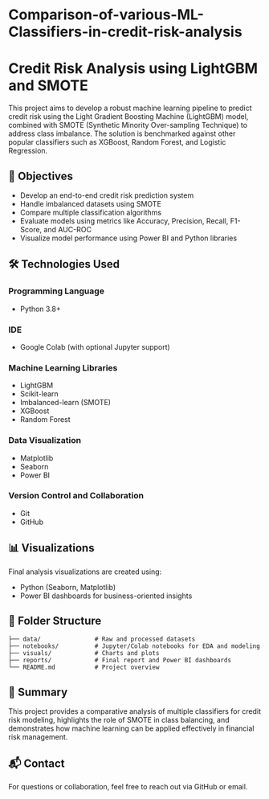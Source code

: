 # Comparison-of-various-ML-Classifiers-in-credit-risk-analysis

# Credit Risk Analysis using LightGBM and SMOTE

This project aims to develop a robust machine learning pipeline to predict credit risk using the Light Gradient Boosting Machine (LightGBM) model, combined with SMOTE (Synthetic Minority Over-sampling Technique) to address class imbalance. The solution is benchmarked against other popular classifiers such as XGBoost, Random Forest, and Logistic Regression.

## 🚀 Objectives

- Develop an end-to-end credit risk prediction system
- Handle imbalanced datasets using SMOTE
- Compare multiple classification algorithms
- Evaluate models using metrics like Accuracy, Precision, Recall, F1-Score, and AUC-ROC
- Visualize model performance using Power BI and Python libraries

## 🛠️ Technologies Used

### Programming Language
- Python 3.8+

### IDE
- Google Colab (with optional Jupyter support)

### Machine Learning Libraries
- LightGBM
- Scikit-learn
- Imbalanced-learn (SMOTE)
- XGBoost
- Random Forest

### Data Visualization
- Matplotlib
- Seaborn
- Power BI

### Version Control and Collaboration
- Git
- GitHub

## 📊 Visualizations

Final analysis visualizations are created using:
- Python (Seaborn, Matplotlib)
- Power BI dashboards for business-oriented insights

## 📁 Folder Structure

```
├── data/               # Raw and processed datasets
├── notebooks/          # Jupyter/Colab notebooks for EDA and modeling
├── visuals/            # Charts and plots
├── reports/            # Final report and Power BI dashboards
└── README.md           # Project overview
```

## 📌 Summary

This project provides a comparative analysis of multiple classifiers for credit risk modeling, highlights the role of SMOTE in class balancing, and demonstrates how machine learning can be applied effectively in financial risk management.

## 📬 Contact

For questions or collaboration, feel free to reach out via GitHub or email.
